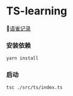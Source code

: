 # TS-learning  

🍕[语雀记录](https://www.yuque.com/u1049242/kb/mknips) 

### 安装依赖
```bash
yarn install
```
### 启动

```bash
tsc ./src/ts/index.ts
```
